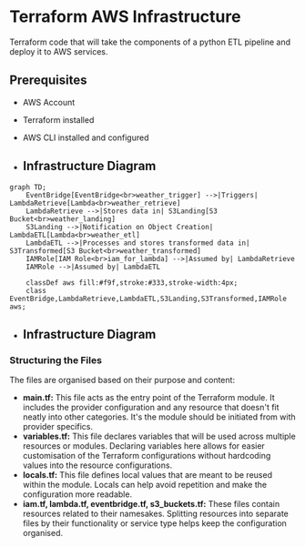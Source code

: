 # Terraform AWS Infrastructure

Terraform code that will take the components of a python ETL pipeline and deploy it to AWS services.

## Prerequisites

- AWS Account
- Terraform installed
- AWS CLI installed and configured

- ## Infrastructure Diagram
```mermaid
graph TD;
    EventBridge[EventBridge<br>weather_trigger] -->|Triggers| LambdaRetrieve[Lambda<br>weather_retrieve]
    LambdaRetrieve -->|Stores data in| S3Landing[S3 Bucket<br>weather_landing]
    S3Landing -->|Notification on Object Creation| LambdaETL[Lambda<br>weather_etl]
    LambdaETL -->|Processes and stores transformed data in| S3Transformed[S3 Bucket<br>weather_transformed]
    IAMRole[IAM Role<br>iam_for_lambda] -->|Assumed by| LambdaRetrieve
    IAMRole -->|Assumed by| LambdaETL

    classDef aws fill:#f9f,stroke:#333,stroke-width:4px;
    class EventBridge,LambdaRetrieve,LambdaETL,S3Landing,S3Transformed,IAMRole aws;
```
- ## Infrastructure Diagram
### Structuring the Files
The files are organised based on their purpose and content:

- **main.tf:** This file acts as the entry point of the Terraform module. It includes the provider configuration and any resource that doesn't fit neatly into other categories. It's the module should be initiated from with provider specifics.
- **variables.tf:** This file declares variables that will be used across multiple resources or modules. Declaring variables here allows for easier customisation of the Terraform configurations without hardcoding values into the resource configurations.
- **locals.tf:** This file defines local values that are meant to be reused within the module. Locals can help avoid repetition and make the configuration more readable.
- **iam.tf, lambda.tf, eventbridge.tf, s3_buckets.tf:** These files contain resources related to their namesakes. Splitting resources into separate files by their functionality or service type helps keep the configuration organised.